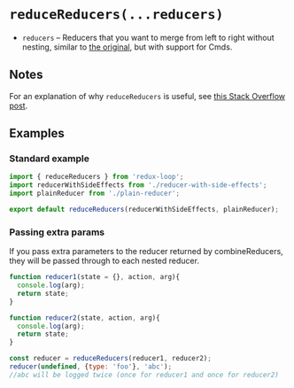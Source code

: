 # `reduceReducers(...reducers)`

* `reducers` &ndash; Reducers that you want to merge from left to right without nesting, similar to [the original](https://github.com/redux-utilities/reduce-reducers), but with support for Cmds.

## Notes

For an explanation of why `reduceReducers` is useful, see [this Stack Overflow post](https://stackoverflow.com/questions/38652789/correct-usage-of-reduce-reducers/44371190#44371190).

## Examples

### Standard example

```js
import { reduceReducers } from 'redux-loop';
import reducerWithSideEffects from './reducer-with-side-effects';
import plainReducer from './plain-reducer';

export default reduceReducers(reducerWithSideEffects, plainReducer);
```

### Passing extra params
If you pass extra parameters to the reducer returned by combineReducers, they will be passed through to each nested reducer.

```js
function reducer1(state = {}, action, arg){
  console.log(arg);
  return state;
}

function reducer2(state, action, arg){
  console.log(arg); 
  return state;
}

const reducer = reduceReducers(reducer1, reducer2);
reducer(undefined, {type: 'foo'}, 'abc');
//abc will be logged twice (once for reducer1 and once for reducer2)
```